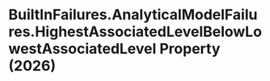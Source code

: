 # BuiltInFailures.AnalyticalModelFailures.HighestAssociatedLevelBelowLowestAssociatedLevel Property (2026)

﻿